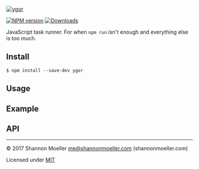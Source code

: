 [![ygor](https://cdn.rawgit.com/shannonmoeller/ygor/4de4a22/media/logo.svg)](https://github.com/shannonmoeller/ygor#readme)

[![NPM version][npm-img]][npm-url] [![Downloads][downloads-img]][npm-url]

JavaScript task runner. For when `npm run` isn't enough and everything else is too much.

## Install

    $ npm install --save-dev ygor

## Usage

## Example

## API

----

© 2017 Shannon Moeller <me@shannonmoeller.com> (shannonmoeller.com)

Licensed under [MIT](http://shannonmoeller.com/mit.txt)

[downloads-img]: http://img.shields.io/npm/dm/ygor.svg?style=flat-square
[npm-img]:       http://img.shields.io/npm/v/ygor.svg?style=flat-square
[npm-url]:       https://npmjs.org/package/ygor
